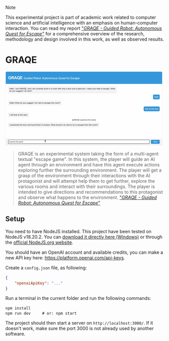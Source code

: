 > [!NOTE]
> This experimental project is part of academic work related to computer science and artificial intelligence with an emphasis on human-computer interaction. You can read my report ["*GRAQE - Guided Robot: Autonomous Quest for Escape*"](./report.pdf) for a comprehensive overview of the research, methodology and design involved in this work, as well as observed results.

# GRAQE

![Demo of the system](./static/demo.png)

> GRAQE is an experimental system taking the form of a multi-agent textual "escape game". In this system, the player will guide an AI agent through an environment and have this agent execute actions exploring further the surrounding environment. The player will get a grasp of the environment through their interactions with the AI protagonist and will attempt help them to get further, explore the various rooms and interact with their surroundings. The player is intended to give directions and recommendations to this protagonist and observe what happens to the environment.
> ["*GRAQE - Guided Robot: Autonomous Quest for Escape*"](./report.pdf)

## Setup

You need to have NodeJS installed. This project have been tested on NodeJS v18.20.2. You can [download it directly here (Windows)](https://nodejs.org/dist/v18.20.2/node-v18.20.2-x64.msi) or through the [official NodeJS.org website](https://nodejs.org/en/download).

You should have an OpenAI account and available credits, you can make a new API key here: https://platform.openai.com/api-keys.

Create a `config.json` file, as following:
```json
{
    "openaiApiKey": "..."
}
```

Run a terminal in the current folder and run the following commands:
```shell
npm install
npm run dev     # or: npm start
```

The project should then start a server on `http://localhost:3000/`. If it doesn't work, make sure the port 3000 is not already used by another software.